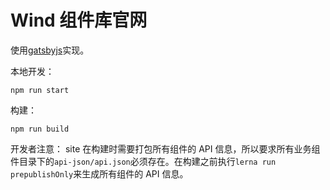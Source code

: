 # Wind 组件库官网

使用[gatsbyjs](https://www.gatsbyjs.org/)实现。

本地开发：

```
npm run start
```

构建：

```
npm run build
```

开发者注意：
site 在构建时需要打包所有组件的 API 信息，所以要求所有业务组件目录下的`api-json/api.json`必须存在。在构建之前执行`lerna run prepublishOnly`来生成所有组件的 API 信息。
